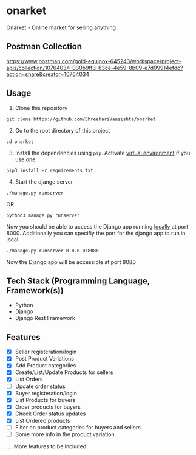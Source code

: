 # onarket
Onarket - Online market for selling anything

## Postman Collection
https://www.postman.com/gold-equinox-645243/workspace/project-apis/collection/10764034-030b9ff3-83ce-4e59-8b09-e7d09914efdc?action=share&creator=10764034

## Usage
1. Clone this repository
```
git clone https://github.com/ShreehariVaasishta/onarket
```
2. Go to the root directory of this project
```
cd onarket
```
3. Install the dependencies using `pip`. Activate [virtual environment](https://python-guide-cn.readthedocs.io/en/latest/dev/virtualenvs.html) if you use one.
```
pip3 install -r requirements.txt
```
4. Start the django server 
```
./manage.py runserver
```
OR
```
python3 manage.py runserver
```
Now you should be able to access the Django app running [locally](http://127.0.0.1:8000/) at port 8000. Additionally you can specifiy the port for the django app to run in local
```
./manage.py runserver 0.0.0.0:8080
```
Now the Django app will be accessible at port 8080

## Tech Stack (Programming Language, Framework(s))
* Python
* Django
* Django Rest Framework

## Features
- [x] Seller registeration/login
- [x] Post Product Variations
- [x] Add Product categoriies
- [x] Create/List/Update Products for sellers
- [x] List Orders
- [ ] Update order status
- [x] Buyer registeration/login
- [x] List Products for buyers
- [x] Order products for buyers
- [x] Check Order status updates
- [x] List Ordered products
- [ ] Filter on product categories for buyers and sellers
- [ ] Some more info in the product variation

.... More features to be included
